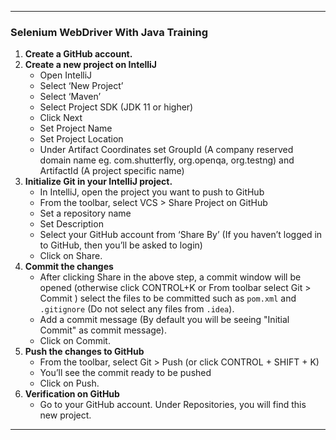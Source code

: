 
---

### Selenium WebDriver With Java Training

1. **Create a GitHub account.**
2. **Create a new project on IntelliJ**
   * Open IntelliJ
   * Select ‘New Project’
   * Select ‘Maven’
   * Select Project SDK (JDK 11 or higher)
   * Click Next
   * Set Project Name
   * Set Project Location
   * Under Artifact Coordinates set GroupId (A company reserved domain name eg. com.shutterfly, org.openqa, org.testng) and ArtifactId (A project specific name)
3. **Initialize Git in your IntelliJ project.**
   * In IntelliJ, open the project you want to push to GitHub
   * From the toolbar, select VCS > Share Project on GitHub
   * Set a repository name
   * Set Description
   * Select your GitHub account from ‘Share By’ (If you haven’t logged in to GitHub, then you’ll be asked to login)
   * Click on Share.
4. **Commit the changes**
   * After clicking Share in the above step, a commit window will be opened (otherwise click CONTROL+K or From toolbar select Git > Commit ) select the files to be committed such as `pom.xml` and `.gitignore` (Do not select any files from `.idea`).
   * Add a commit message (By default you will be seeing "Initial Commit" as commit message).
   * Click on Commit.
5. **Push the changes to GitHub**
   * From the toolbar, select Git > Push (or click CONTROL + SHIFT + K)
   * You’ll see the commit ready to be pushed
   * Click on Push.
6. **Verification on GitHub**
   * Go to your GitHub account. Under Repositories, you will find this new project.

---
